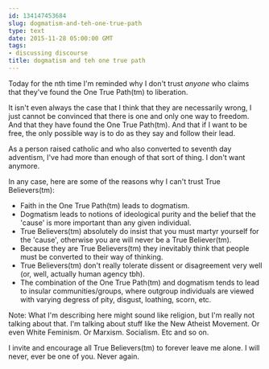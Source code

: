 ```yaml
---
id: 134147453684
slug: dogmatism-and-teh-one-true-path
type: text
date: 2015-11-28 05:00:00 GMT
tags:
- discussing discourse
title: dogmatism and teh one true path
---
```

Today for the nth time I'm reminded why I don't trust *anyone* who claims that they've found the One True Path(tm) to liberation.

It isn't even always the case that I think that they are necessarily wrong, I just cannot be convinced that there is one and only one way to freedom. And that they have found the One True Path(tm). And that if I want to be free, the only possible way is to do as they say and follow their lead.

As a person raised catholic and who also converted to seventh day adventism, I've had more than enough of that sort of thing. I don't want anymore.

In any case, here are some of the reasons why I can't trust True Believers(tm):

- Faith in the One True Path(tm) leads to dogmatism.
- Dogmatism leads to notions of ideological purity and the belief that the 'cause' is more important than any given individual.
- True Believers(tm) absolutely do insist that you must martyr yourself for the 'cause', otherwise you are will never be a True Believer(tm).
- Because they are True Believers(tm) they inevitably think that people must be converted to their way of thinking.
- True Believers(tm) don't really tolerate dissent or disagreement very well (or, well, actually human agency tbh).
- The combination of the One True Path(tm) and dogmatism tends to lead to insular communities/groups, where outgroup individuals are viewed with varying degress of pity, disgust, loathing, scorn, etc.

Note: What I'm describing here might sound like religion, but I'm really not talking about that. I'm talking about stuff like the New Atheist Movement. Or even White Feminism. Or Marxism. Socialism. Etc and so on.

I invite and encourage all True Believers(tm) to forever leave me alone. I will never, ever be one of you. Never again.
